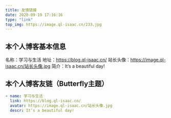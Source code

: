 ```yaml
---
title: 友情链接
date: 2020-09-19 17:16:16
type: "link"
top_img: https://image.ql-isaac.cn/233.jpg
---
```

## 本个人博客基本信息
名称：学习与生活
地址：https://blog.ql-isaac.cn/
站长头像：https://image.ql-isaac.cn/站长头像.jpg
简介：It’s a beautiful day!
## 本个人博客友链（Butterfly主题）
```yml
- name: 学习与生活
  link: https://blog.ql-isaac.cn/
  avatar: https://image.ql-isaac.cn/站长头像.jpg
  descr: It’s a beautiful day!
```